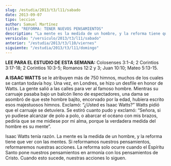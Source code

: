 ```yaml
---
slug: /estudia/2013/t3/l11/sabado
date: 2013-09-07
tipo: leccion
author: Samuel Martínez
title: "REFORMA: TENER NUEVOS PENSAMIENTOS"
description: "La mente es la medida de un hombre, y la reforma tiene que ver con las mentes.  Si reformamos nuestros pensamientos, reformaremos nuestras acciones. La reforma  solo ocurre cuando el Espíritu Santo pone nuestros pensamientos en armonía con  los pensamientos de Cristo."
versiculo: "/versiculo/2013/t3/l11/sabado"
anterior: "/estudia/2013/t3/l10/viernes"
siguiente: "/estudia/2013/t3/l11/domingo"
---
```


**LEE PARA EL ESTUDIO DE ESTA SEMANA:** Colosenses 3:1-4; 2 Corintios 3:17-18; 2 Corintios 10:3-5; Romanos 12:2 y 3; Juan 10:10; Mateo 5:13-15.

**A ISAAC WATTS** se le atribuyen más de 750 himnos, muchos de los cuales se cantan todavía hoy. Una vez, en Londres, se hizo un desfile en honor de Watts. La gente salió a las calles para ver al famoso hombre. Mientras su carruaje pasaba bajo un balcón lleno de espectadores, una dama se asombró de que este hombre bajito, encorvado por la edad, hubiera escrito esos majestuosos himnos. Exclamó: “¿Usted es Isaac Watts?” Watts pidió que el carruaje se detuviera. Se estiró cuanto pudo y exclamó: “Señora, si yo pudiese alcanzar de polo a polo, o abarcar el océano con mis brazos, pediría que se me midiese por mi alma, porque la verdadera medida del hombre es su mente”.

Isaac Watts tenía razón. La mente es la medida de un hombre, y la reforma tiene que ver con las mentes. Si reformamos nuestros pensamientos, reformaremos nuestras acciones. La reforma solo ocurre cuando el Espíritu Santo pone nuestros pensamientos en armonía con los pensamientos de Cristo. Cuando esto sucede, nuestras acciones lo siguen.
